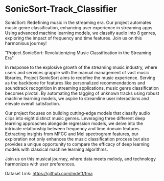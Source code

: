 # SonicSort-Track_Classifier
SonicSort: Redefining music in the streaming era. Our project automates music genre classification, enhancing user experience in streaming apps. Using advanced machine learning models, we classify audio into 8 genres, exploring the impact of frequency and time features. Join us on this harmonious journey!

"Project SonicSort: Revolutionizing Music Classification in the Streaming Era"

In response to the explosive growth of the streaming music industry, where users and services grapple with the manual management of vast music libraries, Project SonicSort aims to redefine the music experience. Serving as the backbone for features like personalized recommendations and soundtrack recognition in streaming applications, music genre classification becomes pivotal. By automating the tagging of unknown tracks using robust machine learning models, we aspire to streamline user interactions and elevate overall satisfaction.

Our project focuses on building cutting-edge models that classify audio clips into eight distinct music genres. Leveraging three different deep learning approaches alongside regression models, we delve into the intricate relationship between frequency and time domain features. Extracting insights from MFCC and Mel spectrogram features, our exploration not only enhances the music classification process but also provides a unique opportunity to compare the efficacy of deep learning models with classical machine learning algorithms.

Join us on this musical journey, where data meets melody, and technology harmonizes with user preferences.

Dataset Link: https://github.com/mdeff/fma
